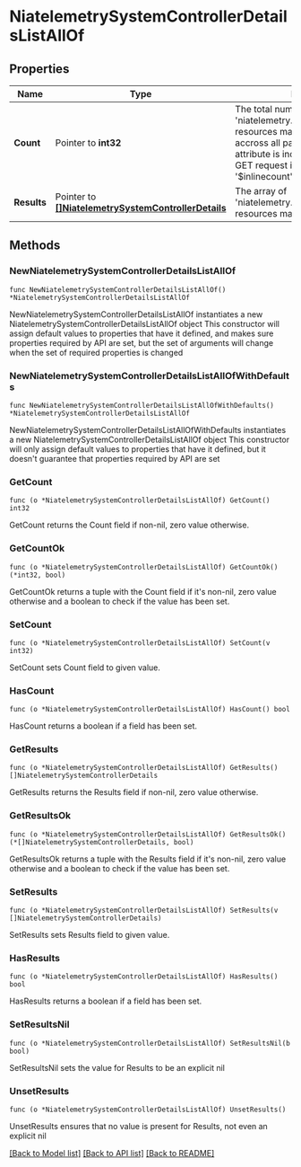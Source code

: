 # NiatelemetrySystemControllerDetailsListAllOf

## Properties

Name | Type | Description | Notes
------------ | ------------- | ------------- | -------------
**Count** | Pointer to **int32** | The total number of &#39;niatelemetry.SystemControllerDetails&#39; resources matching the request, accross all pages. The &#39;Count&#39; attribute is included when the HTTP GET request includes the &#39;$inlinecount&#39; parameter. | [optional] 
**Results** | Pointer to [**[]NiatelemetrySystemControllerDetails**](NiatelemetrySystemControllerDetails.md) | The array of &#39;niatelemetry.SystemControllerDetails&#39; resources matching the request. | [optional] 

## Methods

### NewNiatelemetrySystemControllerDetailsListAllOf

`func NewNiatelemetrySystemControllerDetailsListAllOf() *NiatelemetrySystemControllerDetailsListAllOf`

NewNiatelemetrySystemControllerDetailsListAllOf instantiates a new NiatelemetrySystemControllerDetailsListAllOf object
This constructor will assign default values to properties that have it defined,
and makes sure properties required by API are set, but the set of arguments
will change when the set of required properties is changed

### NewNiatelemetrySystemControllerDetailsListAllOfWithDefaults

`func NewNiatelemetrySystemControllerDetailsListAllOfWithDefaults() *NiatelemetrySystemControllerDetailsListAllOf`

NewNiatelemetrySystemControllerDetailsListAllOfWithDefaults instantiates a new NiatelemetrySystemControllerDetailsListAllOf object
This constructor will only assign default values to properties that have it defined,
but it doesn't guarantee that properties required by API are set

### GetCount

`func (o *NiatelemetrySystemControllerDetailsListAllOf) GetCount() int32`

GetCount returns the Count field if non-nil, zero value otherwise.

### GetCountOk

`func (o *NiatelemetrySystemControllerDetailsListAllOf) GetCountOk() (*int32, bool)`

GetCountOk returns a tuple with the Count field if it's non-nil, zero value otherwise
and a boolean to check if the value has been set.

### SetCount

`func (o *NiatelemetrySystemControllerDetailsListAllOf) SetCount(v int32)`

SetCount sets Count field to given value.

### HasCount

`func (o *NiatelemetrySystemControllerDetailsListAllOf) HasCount() bool`

HasCount returns a boolean if a field has been set.

### GetResults

`func (o *NiatelemetrySystemControllerDetailsListAllOf) GetResults() []NiatelemetrySystemControllerDetails`

GetResults returns the Results field if non-nil, zero value otherwise.

### GetResultsOk

`func (o *NiatelemetrySystemControllerDetailsListAllOf) GetResultsOk() (*[]NiatelemetrySystemControllerDetails, bool)`

GetResultsOk returns a tuple with the Results field if it's non-nil, zero value otherwise
and a boolean to check if the value has been set.

### SetResults

`func (o *NiatelemetrySystemControllerDetailsListAllOf) SetResults(v []NiatelemetrySystemControllerDetails)`

SetResults sets Results field to given value.

### HasResults

`func (o *NiatelemetrySystemControllerDetailsListAllOf) HasResults() bool`

HasResults returns a boolean if a field has been set.

### SetResultsNil

`func (o *NiatelemetrySystemControllerDetailsListAllOf) SetResultsNil(b bool)`

 SetResultsNil sets the value for Results to be an explicit nil

### UnsetResults
`func (o *NiatelemetrySystemControllerDetailsListAllOf) UnsetResults()`

UnsetResults ensures that no value is present for Results, not even an explicit nil

[[Back to Model list]](../README.md#documentation-for-models) [[Back to API list]](../README.md#documentation-for-api-endpoints) [[Back to README]](../README.md)


